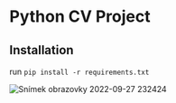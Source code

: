 # Python CV Project

## Installation
run `pip install -r requirements.txt`

![Snímek obrazovky 2022-09-27 232424](https://user-images.githubusercontent.com/114445748/192638995-cab5896e-9ecf-4282-9d5d-1f82852453fe.png)
